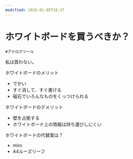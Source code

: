 ```yaml
---
modified: 2025-01-05T18:37
---
```

# ホワイトボードを買うべきか？

`#アナログツール`

私は買わない。

ホワイトボードのメリット

- でかい  
- すぐ消して、すぐ書ける  
- 磁石でいろんなものをくっつけられる  

ホワイトボードのデメリット

- 壁を占拠する  
- ホワイトボード上の情報は持ち運びしにくい  

ホワイトボードの代替案は？

- miro  
- A4ルーズリーフ